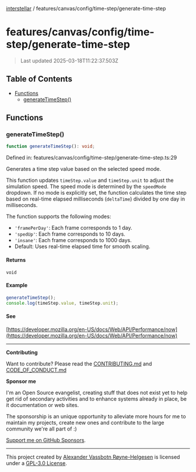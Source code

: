 [interstellar](../../../../README.md) /
features/canvas/config/time-step/generate-time-step

# features/canvas/config/time-step/generate-time-step

> Last updated 2025-03-18T11:22:37.503Z

## Table of Contents

- [Functions](#functions)
  - [generateTimeStep()](#generatetimestep)

## Functions

### generateTimeStep()

```ts
function generateTimeStep(): void;
```

Defined in: features/canvas/config/time-step/generate-time-step.ts:29

Generates a time step value based on the selected speed mode.

This function updates `timeStep.value` and `timeStep.unit` to adjust the
simulation speed. The speed mode is determined by the `speedMode` dropdown. If
no mode is explicitly set, the function calculates the time step based on
real-time elapsed milliseconds (`deltaTime`) divided by one day in milliseconds.

The function supports the following modes:

- `'framePerDay'`: Each frame corresponds to 1 day.
- `'spedUp'`: Each frame corresponds to 10 days.
- `'insane'`: Each frame corresponds to 1000 days.
- Default: Uses real-time elapsed time for smooth scaling.

#### Returns

`void`

#### Example

```ts
generateTimeStep();
console.log(timeStep.value, timeStep.unit);
```

#### See

[https://developer.mozilla.org/en-US/docs/Web/API/Performance/now](https://developer.mozilla.org/en-US/docs/Web/API/Performance/now)

---

**Contributing**

Want to contribute? Please read the
[CONTRIBUTING.md](https://github.com/phun-ky/interstellar/blob/main/CONTRIBUTING.md)
and
[CODE_OF_CONDUCT.md](https://github.com/phun-ky/interstellar/blob/main/CODE_OF_CONDUCT.md)

**Sponsor me**

I'm an Open Source evangelist, creating stuff that does not exist yet to help
get rid of secondary activities and to enhance systems already in place, be it
documentation or web sites.

The sponsorship is an unique opportunity to alleviate more hours for me to
maintain my projects, create new ones and contribute to the large community
we're all part of :)

[Support me on GitHub Sponsors](https://github.com/sponsors/phun-ky).

---

This project created by [Alexander Vassbotn Røyne-Helgesen](http://phun-ky.net)
is licensed under a
[GPL-3.0 License](https://choosealicense.com/licenses/gpl-3.0/).
